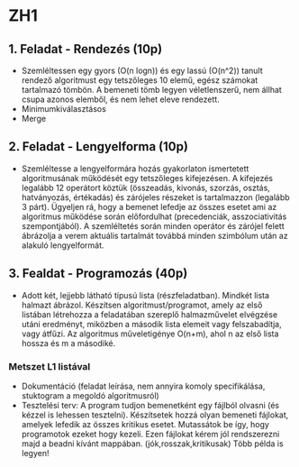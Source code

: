 # ZH1
## 1. Feladat - Rendezés (10p)
- Szemléltessen egy gyors (O(n logn)) és egy lassú (O(n^2)) tanult rendező algoritmust egy tetszőleges 10 elemű, egész számokat tartalmazó tömbön. A bemeneti tömb legyen véletlenszerű, nem állhat csupa azonos elemből, és nem lehet eleve rendezett.
- Minimumkiválasztásos
- Merge
## 2. Feladat - Lengyelforma (10p)
- Szemléltesse a lengyelformára hozás gyakorlaton ismertetett algoritmusának működését egy tetszőleges kifejezésen. A kifejezés legalább 12 operátort köztük (összeadás, kivonás, szorzás, osztás, hatványozás, értékadás) és zárójeles részeket is tartalmazzon (legalább 3 párt). Ügyeljen rá, hogy a bemenet lefedje az összes esetet ami az algoritmus működése során előfordulhat (precedenciák, asszociativitás szempontjából). A szemléltetés során minden operátor és zárójel felett ábrázolja a verem aktuális tartalmát továbbá minden szimbólum után az alakuló lengyelformát.
## 3. Fealdat - Programozás (40p)
- Adott két, lejjebb látható típusú lista (részfeladatban). Mindkét lista halmazt ábrázol. Készítsen
algoritmust/programot, amely az első listában létrehozza a feladatában szereplő halmazművelet
elvégzése utáni eredményt, miközben a második lista elemeit vagy felszabadítja, vagy átfűzi. Az
algoritmus műveletigénye O(n+m), ahol n az első lista hossza és m a másodiké.
### Metszet L1 listával
- Dokumentáció (feladat leírása, nem annyira komoly specifikálása, stuktogram a megoldó algoritmusról)
- Tesztelési terv: A program tudjon bemenetként egy fájlból olvasni (és kézzel is
lehessen tesztelni). Készítsetek hozzá olyan bemeneti fájlokat, amelyek lefedik az
összes kritikus esetet. Mutassátok be így, hogy programotok ezeket hogy kezeli. Ezen
fájlokat kérem jól rendszerezni majd a beadni kívánt mappában.
(jók,rosszak,kritikusak) Több példa is legyen!